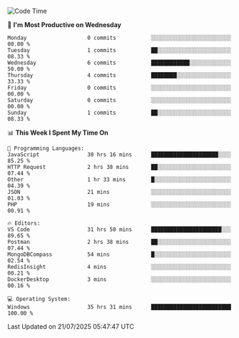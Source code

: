 <!--START_SECTION:waka-->
![Code Time](http://img.shields.io/badge/Code%20Time-5%2C349%20hrs%202%20mins-blue)

📅 **I'm Most Productive on Wednesday** 

```text
Monday                   0 commits           ░░░░░░░░░░░░░░░░░░░░░░░░░   00.00 % 
Tuesday                  1 commits           ██░░░░░░░░░░░░░░░░░░░░░░░   08.33 % 
Wednesday                6 commits           ████████████░░░░░░░░░░░░░   50.00 % 
Thursday                 4 commits           ████████░░░░░░░░░░░░░░░░░   33.33 % 
Friday                   0 commits           ░░░░░░░░░░░░░░░░░░░░░░░░░   00.00 % 
Saturday                 0 commits           ░░░░░░░░░░░░░░░░░░░░░░░░░   00.00 % 
Sunday                   1 commits           ██░░░░░░░░░░░░░░░░░░░░░░░   08.33 % 
```


📊 **This Week I Spent My Time On** 

```text
💬 Programming Languages: 
JavaScript               30 hrs 16 mins      █████████████████████░░░░   85.25 % 
HTTP Request             2 hrs 38 mins       ██░░░░░░░░░░░░░░░░░░░░░░░   07.44 % 
Other                    1 hr 33 mins        █░░░░░░░░░░░░░░░░░░░░░░░░   04.39 % 
JSON                     21 mins             ░░░░░░░░░░░░░░░░░░░░░░░░░   01.03 % 
PHP                      19 mins             ░░░░░░░░░░░░░░░░░░░░░░░░░   00.91 % 

🔥 Editors: 
VS Code                  31 hrs 50 mins      ██████████████████████░░░   89.65 % 
Postman                  2 hrs 38 mins       ██░░░░░░░░░░░░░░░░░░░░░░░   07.44 % 
MongoDBCompass           54 mins             █░░░░░░░░░░░░░░░░░░░░░░░░   02.54 % 
RedisInsight             4 mins              ░░░░░░░░░░░░░░░░░░░░░░░░░   00.21 % 
DockerDesktop            3 mins              ░░░░░░░░░░░░░░░░░░░░░░░░░   00.16 % 

💻 Operating System: 
Windows                  35 hrs 31 mins      █████████████████████████   100.00 % 
```


 Last Updated on 21/07/2025 05:47:47 UTC
<!--END_SECTION:waka-->
